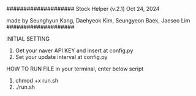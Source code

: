 ####################
Stock Helper (v.2.1)
Oct 24, 2024

made by Seunghyun Kang, Daehyeok Kim, Seungyeon Baek, Jaeseo Lim
####################

INITIAL SETTING
1. Get your naver API KEY and insert at config.py
2. Set your update interval at config.py

HOW TO RUN FILE
in your terminal, enter below script
1. chmod +x run.sh
2. ./run.sh
